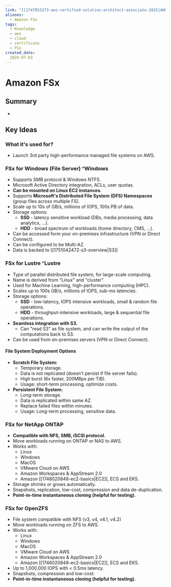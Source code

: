 ```yaml
---
link: "[[1747853373-aws-certified-solution-architect-associate-2025|AWS Certified Solution Architect Associate 2025]]"
aliases: 
  - Amazon FSx
tags:
  - Knowledge
  - aws
  - cloud
  - certificate
  - FSx
created_date:
  2025-07-03
---
```

# Amazon FSx
## Summary
- 

## Key Ideas
### What it's used for?
- Launch 3rd party high-performance managed file systems on AWS.

### FSx for Windows (File Server) ^Windows
- Supports SMB protocol & Windows NTFS.
- Microsoft Active Directory integration, ACLs, user quotas.
- **Can be mounted on Linux EC2 instances**.
- Supports **Microsoft's Distributed File System (DFS) Namespaces** (group files across multiple FS).
- Scale up to 10s of GB/s, millions of IOPS, 100s PB of data.
- Storage options:
  - **SSD** - latency sensitive workload (DBs, media processing, data analytics, ...).
  - **HDD** - broad spectrum of workloads (home directory, CMS, ...).
- Can be accessed form your on-premises infrastructure (VPN or Direct Connect).
- Can be configured to be Multi-AZ.
- Data is backed to [[1751042472-s3-overview|S3]]

### FSx for Lustre ^Lustre
- Type of parallel distributed file system, for large-scale computing.
- Name is derived from "Linux" and "cluster".
- Used for Machine Learning, high-performance computing (HPC).
- Scales up to 100s GB/s, millions of IOPS, sub-ms latencies.
- Storage options:
  - **SSD** - low-latency, IOPS intensive workloads, small & random file operations.
  - **HDD** - throughput-intensive workloads, large & sequential file operations.
- **Seamless integration with S3.**
  - Can "read S3" as file system, and can write the output of the computations back to S3.
- Can be used from on-premises servers (VPN or Direct Connect).

#### File System Deployment Options
- **Scratch File System:**
  - Temporary storage.
  - Data is not replicated (doesn't persist if file server fails).
  - High burst (6x faster, 200MBps per TiB).
  - Usage: short-term processing, optimize costs.
- **Persistent File System:**
  - Long-term storage.
  - Data is replicated within same AZ.
  - Replace failed files within minutes.
  - Usage: Long-term processing, sensitive data.

### FSx for NetApp ONTAP
- **Compatible with NFS, SMB, iSCSI protocol.**
- Move workloads running on ONTAP or NAS to AWS.
- Works with:
  - Linux
  - Windows
  - MacOS
  - VMware Cloud on AWS
  - Amazon Workspaces & AppStream 2.0
  - Amazon [[1748020848-ec2-basics|EC2]], ECS and EKS.
- Storage shrinks or grows automatically.
- Snapshots, replication, low-cost, compression and data de-duplication.
- **Point-in-time instantaneous cloning (helpful for testing).**

### FSx for OpenZFS
- File system compatible with NFS (v3, v4, v4.1, v4.2)
- Move workloads running on ZFS to AWS.
- Works with:
  - Linux
  - Windows
  - MacOS
  - VMware Cloud on AWS
  - Amazon Workspaces & AppStream 2.0
  - Amazon [[1748020848-ec2-basics|EC2]], ECS and EKS.
- Up to 1,000,000 IOPS with < 0.5ms latency.
- Snapshots, compression and low-cost.
- **Point-in-time instantaneous cloning (helpful for testing).**



